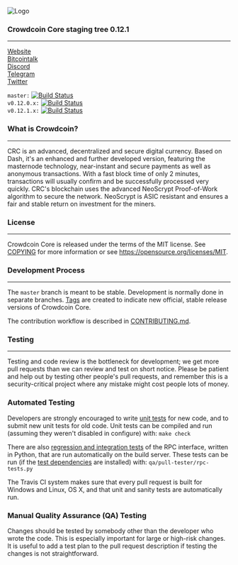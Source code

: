 ![Logo](https://crowdcoin.site/img/logo-dark.png)

### Crowdcoin Core staging tree 0.12.1
***

[Website](http://crowdcoin.site/ )        
[Bitcointalk](https://bitcointalk.org/index.php?topic=2348866.0)   
[Discord](https://discord.gg/KS7PUpe)   
[Telegram](https://t.me/crowdcoin)   
[Twitter](https://twitter.com/CrowdCoin_CRC)

`master:` [![Build Status](https://travis-ci.org/crowdcoincoin/crowdcoin.svg?branch=master)](https://travis-ci.org/crowdcoincoin/crowdcoin)    
`v0.12.0.x:` [![Build Status](https://travis-ci.org/crowdcoincoin/crowdcoin.svg?branch=v0.12.0.x)](https://travis-ci.org/crowdcoincoin/crowdcoin/branches)    
`v0.12.1.x:` [![Build Status](https://travis-ci.org/crowdcoincoin/crowdcoin.svg?branch=v0.12.1.x)](https://travis-ci.org/crowdcoincoin/crowdcoin/branches) 


### What is Crowdcoin?
----------------

CRC is an advanced, decentralized and secure digital currency. Based on Dash, it's an enhanced and further developed version, featuring the masternode technology, near-instant and secure payments as well as anonymous transactions. With a fast block time of only 2 minutes, transactions will usually confirm and be successfully processed very quickly. CRC's blockchain uses the advanced NeoScrypt Proof-of-Work algorithm to secure the network. NeoScrypt is ASIC resistant and ensures a fair and stable return on investment for the miners.


### License
-------

Crowdcoin Core is released under the terms of the MIT license. See [COPYING](COPYING) for more
information or see https://opensource.org/licenses/MIT.

### Development Process
-------------------

The `master` branch is meant to be stable. Development is normally done in separate branches.
[Tags](https://github.com/crowdcoincoin/crowdcoin/tags) are created to indicate new official,
stable release versions of Crowdcoin Core.

The contribution workflow is described in [CONTRIBUTING.md](CONTRIBUTING.md).

### Testing
-------

Testing and code review is the bottleneck for development; we get more pull
requests than we can review and test on short notice. Please be patient and help out by testing
other people's pull requests, and remember this is a security-critical project where any mistake might cost people
lots of money.

### Automated Testing

Developers are strongly encouraged to write [unit tests](/doc/unit-tests.md) for new code, and to
submit new unit tests for old code. Unit tests can be compiled and run
(assuming they weren't disabled in configure) with: `make check`

There are also [regression and integration tests](/qa) of the RPC interface, written
in Python, that are run automatically on the build server.
These tests can be run (if the [test dependencies](/qa) are installed) with: `qa/pull-tester/rpc-tests.py`

The Travis CI system makes sure that every pull request is built for Windows
and Linux, OS X, and that unit and sanity tests are automatically run.

### Manual Quality Assurance (QA) Testing

Changes should be tested by somebody other than the developer who wrote the
code. This is especially important for large or high-risk changes. It is useful
to add a test plan to the pull request description if testing the changes is
not straightforward.

